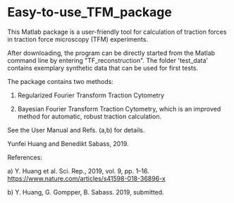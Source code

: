 # Easy-to-use_TFM_package

This Matlab package is a user-friendly tool for calculation of traction forces 
in traction force microscopy (TFM) experiments.  

After downloading, the program can be directly started from the Matlab command line
by entering "TF_reconstruction". The folder 'test_data' contains exemplary synthetic
data that can be used for first tests.

The package contains two methods: 

1. Regularized Fourier Transform Traction Cytometry 

2. Bayesian Fourier Transform Traction Cytometry, which is an improved method for
automatic, robust traction calculation.

See the User Manual and Refs. (a,b) for details. 


Yunfei Huang and Benedikt Sabass, 2019.


References: 

a) Y. Huang et al. Sci. Rep., 2019, vol. 9, pp. 1–16. 
https://www.nature.com/articles/s41598-018-36896-x

b) Y. Huang, G. Gompper, B. Sabass. 2019, submitted. 
